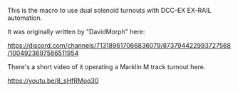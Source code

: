This is the macro to use dual solenoid turnouts with DCC-EX EX-RAIL automation.

It was originally written by "DavidMorph" here:


https://discord.com/channels/713189617066836079/873794422993727568/1004923697586511954


There's a short video of it operating a Marklin M track turnout here.

https://youtu.be/8_sHfRMoq30

